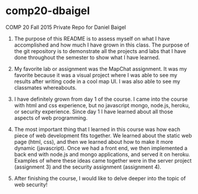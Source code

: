 # comp20-dbaigel
COMP 20 Fall 2015 Private Repo for Daniel Baigel

1. The purpose of this README is to assess 
   myself on what I have accomplished and how much I have 
   grown in this class. The purpose of the git repository
   is to demonstrate all the projects and labs that I have
   done throughout the semester to show what I have learned.

2. My favorite lab or assignment was the MapChat assignment.
   It was my favorite because it was a visual project where
   I was able to see my results after writing code in a cool
   map UI. I was also able to see my classmates whereabouts.

3. I have definitely grown from day 1 of the course. I came into
   the course with html and css experience, but no javascript
   mongo, node.js, heroku, or security experience. Since day 1
   I have learned about all those aspects of web programming.

4. The most important thing that I learned in this course was
   how each piece of web development fits together. We learned about
   the static web page (html, css), and then we learned about how
   to make it more dynamic (javascript). Once we had a front end,
   we then implemented a back end with node.js and mongo applications,
   and served it on heroku. Examples of where these ideas came together
   were in the server project (assignment 3) and the security assignment
   (assignment 4). 

5. After finishing the course, I would like to delve deeper into the 
   topic of web security!
